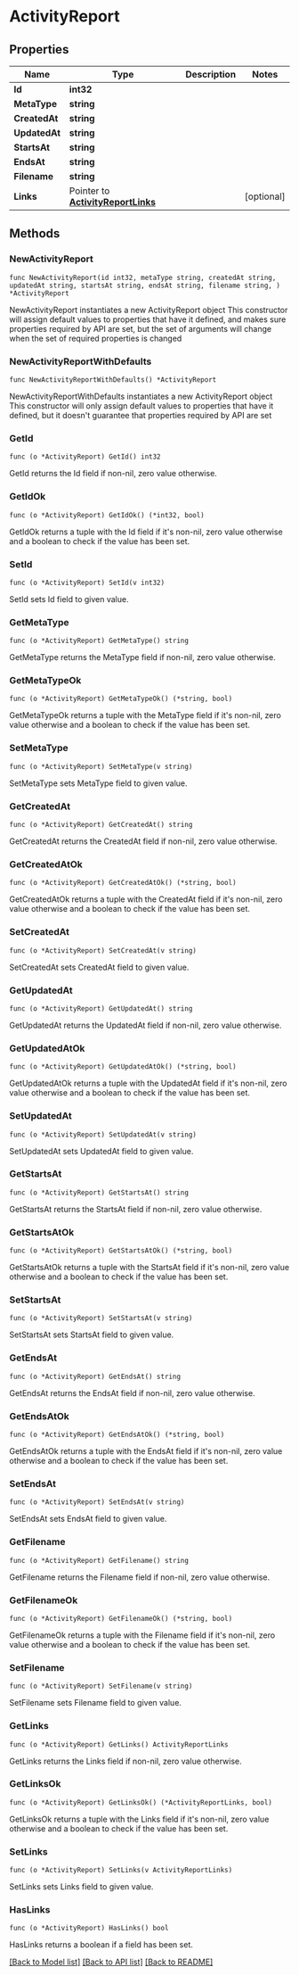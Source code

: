 # ActivityReport

## Properties

Name | Type | Description | Notes
------------ | ------------- | ------------- | -------------
**Id** | **int32** |  | 
**MetaType** | **string** |  | 
**CreatedAt** | **string** |  | 
**UpdatedAt** | **string** |  | 
**StartsAt** | **string** |  | 
**EndsAt** | **string** |  | 
**Filename** | **string** |  | 
**Links** | Pointer to [**ActivityReportLinks**](ActivityReportLinks.md) |  | [optional] 

## Methods

### NewActivityReport

`func NewActivityReport(id int32, metaType string, createdAt string, updatedAt string, startsAt string, endsAt string, filename string, ) *ActivityReport`

NewActivityReport instantiates a new ActivityReport object
This constructor will assign default values to properties that have it defined,
and makes sure properties required by API are set, but the set of arguments
will change when the set of required properties is changed

### NewActivityReportWithDefaults

`func NewActivityReportWithDefaults() *ActivityReport`

NewActivityReportWithDefaults instantiates a new ActivityReport object
This constructor will only assign default values to properties that have it defined,
but it doesn't guarantee that properties required by API are set

### GetId

`func (o *ActivityReport) GetId() int32`

GetId returns the Id field if non-nil, zero value otherwise.

### GetIdOk

`func (o *ActivityReport) GetIdOk() (*int32, bool)`

GetIdOk returns a tuple with the Id field if it's non-nil, zero value otherwise
and a boolean to check if the value has been set.

### SetId

`func (o *ActivityReport) SetId(v int32)`

SetId sets Id field to given value.


### GetMetaType

`func (o *ActivityReport) GetMetaType() string`

GetMetaType returns the MetaType field if non-nil, zero value otherwise.

### GetMetaTypeOk

`func (o *ActivityReport) GetMetaTypeOk() (*string, bool)`

GetMetaTypeOk returns a tuple with the MetaType field if it's non-nil, zero value otherwise
and a boolean to check if the value has been set.

### SetMetaType

`func (o *ActivityReport) SetMetaType(v string)`

SetMetaType sets MetaType field to given value.


### GetCreatedAt

`func (o *ActivityReport) GetCreatedAt() string`

GetCreatedAt returns the CreatedAt field if non-nil, zero value otherwise.

### GetCreatedAtOk

`func (o *ActivityReport) GetCreatedAtOk() (*string, bool)`

GetCreatedAtOk returns a tuple with the CreatedAt field if it's non-nil, zero value otherwise
and a boolean to check if the value has been set.

### SetCreatedAt

`func (o *ActivityReport) SetCreatedAt(v string)`

SetCreatedAt sets CreatedAt field to given value.


### GetUpdatedAt

`func (o *ActivityReport) GetUpdatedAt() string`

GetUpdatedAt returns the UpdatedAt field if non-nil, zero value otherwise.

### GetUpdatedAtOk

`func (o *ActivityReport) GetUpdatedAtOk() (*string, bool)`

GetUpdatedAtOk returns a tuple with the UpdatedAt field if it's non-nil, zero value otherwise
and a boolean to check if the value has been set.

### SetUpdatedAt

`func (o *ActivityReport) SetUpdatedAt(v string)`

SetUpdatedAt sets UpdatedAt field to given value.


### GetStartsAt

`func (o *ActivityReport) GetStartsAt() string`

GetStartsAt returns the StartsAt field if non-nil, zero value otherwise.

### GetStartsAtOk

`func (o *ActivityReport) GetStartsAtOk() (*string, bool)`

GetStartsAtOk returns a tuple with the StartsAt field if it's non-nil, zero value otherwise
and a boolean to check if the value has been set.

### SetStartsAt

`func (o *ActivityReport) SetStartsAt(v string)`

SetStartsAt sets StartsAt field to given value.


### GetEndsAt

`func (o *ActivityReport) GetEndsAt() string`

GetEndsAt returns the EndsAt field if non-nil, zero value otherwise.

### GetEndsAtOk

`func (o *ActivityReport) GetEndsAtOk() (*string, bool)`

GetEndsAtOk returns a tuple with the EndsAt field if it's non-nil, zero value otherwise
and a boolean to check if the value has been set.

### SetEndsAt

`func (o *ActivityReport) SetEndsAt(v string)`

SetEndsAt sets EndsAt field to given value.


### GetFilename

`func (o *ActivityReport) GetFilename() string`

GetFilename returns the Filename field if non-nil, zero value otherwise.

### GetFilenameOk

`func (o *ActivityReport) GetFilenameOk() (*string, bool)`

GetFilenameOk returns a tuple with the Filename field if it's non-nil, zero value otherwise
and a boolean to check if the value has been set.

### SetFilename

`func (o *ActivityReport) SetFilename(v string)`

SetFilename sets Filename field to given value.


### GetLinks

`func (o *ActivityReport) GetLinks() ActivityReportLinks`

GetLinks returns the Links field if non-nil, zero value otherwise.

### GetLinksOk

`func (o *ActivityReport) GetLinksOk() (*ActivityReportLinks, bool)`

GetLinksOk returns a tuple with the Links field if it's non-nil, zero value otherwise
and a boolean to check if the value has been set.

### SetLinks

`func (o *ActivityReport) SetLinks(v ActivityReportLinks)`

SetLinks sets Links field to given value.

### HasLinks

`func (o *ActivityReport) HasLinks() bool`

HasLinks returns a boolean if a field has been set.


[[Back to Model list]](../README.md#documentation-for-models) [[Back to API list]](../README.md#documentation-for-api-endpoints) [[Back to README]](../README.md)


